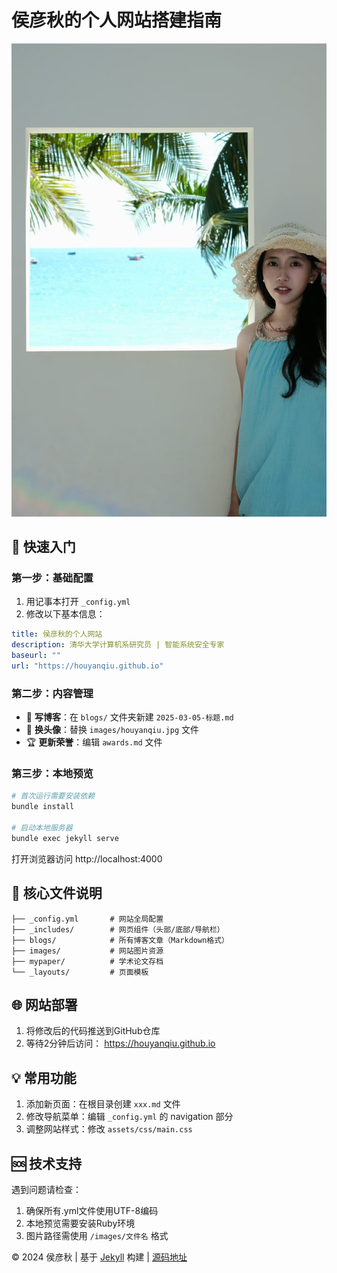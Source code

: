 # 侯彦秋的个人网站搭建指南

![网站预览](/images/houyanqiu.jpg)

## 🚀 快速入门

### 第一步：基础配置
1. 用记事本打开 `_config.yml`
2. 修改以下基本信息：
```yaml
title: 侯彦秋的个人网站
description: 清华大学计算机系研究员 | 智能系统安全专家
baseurl: "" 
url: "https://houyanqiu.github.io"
```

### 第二步：内容管理
- 📝 **写博客**：在 `blogs/` 文件夹新建 `2025-03-05-标题.md`
- 📸 **换头像**：替换 `images/houyanqiu.jpg` 文件
- 🏆 **更新荣誉**：编辑 `awards.md` 文件

### 第三步：本地预览
```bash
# 首次运行需要安装依赖
bundle install

# 启动本地服务器
bundle exec jekyll serve
```
打开浏览器访问 http://localhost:4000

## 📂 核心文件说明
```
├── _config.yml       # 网站全局配置
├── _includes/        # 网页组件（头部/底部/导航栏）
├── blogs/            # 所有博客文章（Markdown格式）
├── images/           # 网站图片资源
├── mypaper/          # 学术论文存档
└── _layouts/         # 页面模板
```

## 🌐 网站部署
1. 将修改后的代码推送到GitHub仓库
2. 等待2分钟后访问：
   https://houyanqiu.github.io

## 💡 常用功能
1. 添加新页面：在根目录创建 `xxx.md` 文件
2. 修改导航菜单：编辑 `_config.yml` 的 navigation 部分
3. 调整网站样式：修改 `assets/css/main.css`

## 🆘 技术支持
遇到问题请检查：
1. 确保所有.yml文件使用UTF-8编码
2. 本地预览需要安装Ruby环境
3. 图片路径需使用 `/images/文件名` 格式

© 2024 侯彦秋 | 基于 [Jekyll](https://jekyllrb.com/) 构建 | [源码地址](https://github.com/Houyanqiu/Houyanqiu.github.io)
